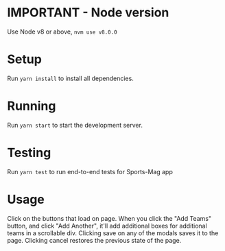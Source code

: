# IMPORTANT - Node version
Use Node v8 or above, `nvm use v8.0.0`

# Setup
Run `yarn install` to install all dependencies.

# Running
Run `yarn start` to start the development server.

# Testing
Run `yarn test` to run end-to-end tests for Sports-Mag app

# Usage
Click on the buttons that load on page. When you click the "Add Teams" button, and click "Add Another", it'll add additional boxes for additional teams in a scrollable div. Clicking save on any of the modals saves it to the page. Clicking cancel restores the previous state of the page.
